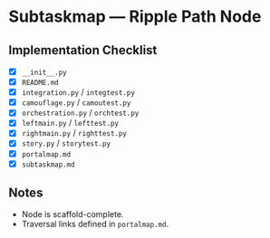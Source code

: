 # Subtaskmap — Ripple Path Node

## Implementation Checklist
- [x] `__init__.py`
- [x] `README.md`
- [x] `integration.py` / `integtest.py`
- [x] `camouflage.py` / `camoutest.py`
- [x] `orchestration.py` / `orchtest.py`
- [x] `leftmain.py` / `lefttest.py`
- [x] `rightmain.py` / `righttest.py`
- [x] `story.py` / `storytest.py`
- [x] `portalmap.md`
- [x] `subtaskmap.md`

## Notes
- Node is scaffold-complete.
- Traversal links defined in `portalmap.md`.
